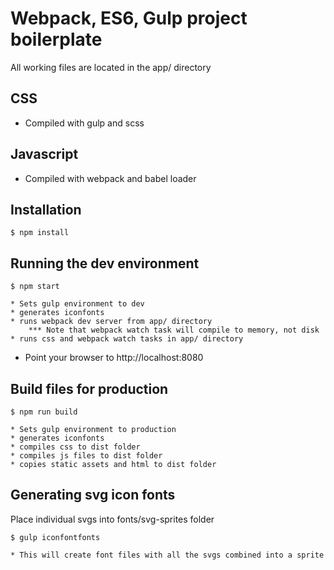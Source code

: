 # Webpack, ES6, Gulp project boilerplate

All working files are located in the app/ directory

## CSS
- Compiled with gulp and scss

## Javascript
- Compiled with webpack and babel loader

## Installation
```$ npm install```

## Running the dev environment
```$ npm start```
	
	* Sets gulp environment to dev
	* generates iconfonts
	* runs webpack dev server from app/ directory
		*** Note that webpack watch task will compile to memory, not disk
	* runs css and webpack watch tasks in app/ directory
- Point your browser to http://localhost:8080

## Build files for production
```$ npm run build```
	
	* Sets gulp environment to production
	* generates iconfonts
	* compiles css to dist folder
	* compiles js files to dist folder
	* copies static assets and html to dist folder

## Generating svg icon fonts
Place individual svgs into fonts/svg-sprites folder

```$ gulp iconfontfonts```

	* This will create font files with all the svgs combined into a sprite







